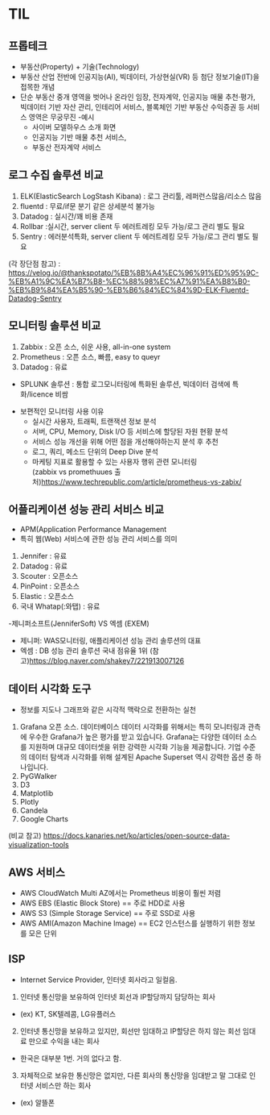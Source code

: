 # TIL

## 프롭테크
- 부동산(Property) + 기술(Technology)
- 부동산 산업 전반에 인공지능(AI), 빅데이터, 가상현실(VR) 등 첨단 정보기술(IT)을 접목한 개념
- 단순 부동산 중개 영역을 벗어나 온라인 임장, 전자계약, 인공지능 매물 추천·평가, 빅데이터 기반 자산 관리, 인테리어 서비스, 블록체인 기반 부동산 수익증권 등 서비스 영역은 무궁무진
-예시
  + 사이버 모델하우스 소개 화면
  + 인공지능 기반 매물 추천 서비스,
  + 부동산 전자계약 서비스


##  로그 수집 솔루션 비교
1. ELK(ElasticSearch LogStash Kibana) : 로그 관리툴, 레퍼런스많음/리소스 많음
2. fluentd : 무료/if문 분기 같은 상세분석 불가능
3. Datadog : 실시간/꽤 비용 존재
4. Rollbar :실시간,  server client 두 에러트레킹 모두 가능/로그 관리 별도 필요
5. Sentry  : 에러분석특화, server client 두 에러트레킹 모두 가능/로그 관리 별도 필요    
     
(각 장단점 참고) : https://velog.io/@thankspotato/%EB%8B%A4%EC%96%91%ED%95%9C-%EB%A1%9C%EA%B7%B8-%EC%88%98%EC%A7%91%EA%B8%B0-%EB%B9%84%EA%B5%90-%EB%B6%84%EC%84%9D-ELK-Fluentd-Datadog-Sentry    


## 모니터링 솔루션 비교
1. Zabbix : 오픈 소스, 쉬운 사용, all-in-one system
2. Prometheus : 오픈 소스, 빠름, easy to queyr
3. Datadog : 유료
+ SPLUNK 솔루션 : 통합 로그모니터링에 특화된 솔루션, 빅데이터 검색에 특화/licence 비쌈
- 보편적인 모니터링 사용 이유
  - 실시간 사용자, 트래픽, 트랜잭션 정보 분석
  - 서버, CPU, Memory, Disk I/O 등 서비스에 할당된 자원 현황 분석
  - 서비스 성능 개선을 위해 어떤 점을 개선해야하는지 분석 후 추천
  - 로그, 쿼리, 메소드 단위의 Deep Dive 분석
  - 마케팅 지표로 활용할 수 있는 사용자 행위 관련 모니터링  
(zabbix vs promethuues 출처)https://www.techrepublic.com/article/prometheus-vs-zabix/


## 어플리케이션 성능 관리 서비스 비교
- APM(Application Performance Management
- 특히 웹(Web) 서비스에 관한 성능 관리 서비스를 의미
1. Jennifer : 유료
2. Datadog : 유료
3. Scouter : 오픈소스
4. PinPoint : 오픈소스
5. Elastic : 오픈소스
6. 국내 Whatap(:와탭) : 유료

-제니퍼소프트(JenniferSoft) VS 엑셈 (EXEM)
  + 제니퍼: WAS모니터링, 애플리케이션 성능 관리 솔루션의 대표
  + 엑셈 : DB 성능 관리 솔루션 국내 점유율 1위
(참고)https://blog.naver.com/shakey7/221913007126


## 데이터 시각화 도구 
- 정보를 지도나 그래프와 같은 시각적 맥락으로 전환하는 실천
1. Grafana 오픈 소스. 데이터베이스 데이터 시각화를 위해서는 특히 모니터링과 관측에 우수한 Grafana가 높은 평가를 받고 있습니다. Grafana는 다양한 데이터 소스를 지원하며 대규모 데이터셋을 위한 강력한 시각화 기능을 제공합니다. 기업 수준의 데이터 탐색과 시각화를 위해 설계된 Apache Superset 역시 강력한 옵션 중 하나입니다.
2. PyGWalker
3. D3
4. Matplotlib
5. Plotly
5. Candela
6. Google Charts

(비교 참고) https://docs.kanaries.net/ko/articles/open-source-data-visualization-tools

## AWS 서비스  
- AWS CloudWatch  Multi AZ에서는 Prometheus 비용이 훨씬 저렴
- AWS EBS (Elastic Block Store) == 주로 HDD로 사용
- AWS S3 (Simple Storage Service) == 주로 SSD로 사용
- AWS AMI(Amazon Machine Image) == EC2 인스턴스를 실행하기 위한 정보를 모은 단위

## ISP
- Internet Service Provider, 인터넷 회사라고 일컬음.
1. 인터넷 통신망을 보유하여 인터넷 회선과 IP할당까지 담당하는 회사
  - (ex) KT, SK텔레콤, LG유플러스
2. 인터넷 통신망을 보유하고 있지만, 회선만 임대하고 IP할당은 하지 않는 회선 임대료 만으로 수익을 내는 회사
 - 한국은 대부분 1번. 거의 없다고 함.
3. 자체적으로 보유한 통신망은 없지만, 다른 회사의 통신망을 임대받고 말 그대로 인터넷 서비스만 하는 회사
  - (ex) 알뜰폰
